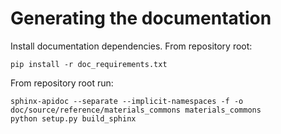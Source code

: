 # Generating the documentation

Install documentation dependencies. From repository root:

    pip install -r doc_requirements.txt

From repository root run:

    sphinx-apidoc --separate --implicit-namespaces -f -o doc/source/reference/materials_commons materials_commons
    python setup.py build_sphinx
